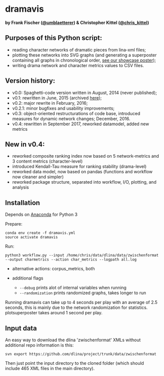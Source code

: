 # dramavis

**by Frank Fischer ([@umblaetterer](https://twitter.com/umblaetterer)) & Christopher Kittel ([@chris_kittel](https://twitter.com/chris_kittel))**

## Purposes of this Python script:

* reading character networks of dramatic pieces from lina-xml files;
* plotting these networks into SVG graphs (and generating a superposter containing all graphs in chronological order, [see our showcase poster](https://dx.doi.org/10.6084/m9.figshare.3101203.v1));
* writing drama network and character metrics values to CSV files.

## Version history:

* v0.0: Spaghetti-code version written in August, 2014 (never published);
* v0.1: rewritten in June, 2015 (archived [here](https://github.com/lehkost/dramavis/tree/master/archive/v0.1));
* v0.2: major rewrite in February, 2016;
* v0.2.1: minor bugfixes and usability improvements;
* v0.3: object-oriented restructurations of code base, introduced measures for dynamic network changes; December, 2016.
* v0.4: rewritten in September 2017, reworked datamodel, added new metrics

## New in v0.4:

* reworked composite ranking index now based on 5 network-metrics and 3 content metrics (character-level)
* introduced Kendall-Tau measure for ranking stability (drama-level)
* reworked data model, now based on pandas (functions and workflow now cleaner and simpler)
* reworked package structure, separated into workflow, I/O, plotting, and analysis

## Installation

Depends on [Anaconda](https://www.continuum.io/downloads) for Python 3

Prepare:
```
conda env create -f dramavis.yml
source activate dramavis
```

Run:

```
python3 workflow.py --input /home/chris/data/dlina/data/zwischenformat --output charmetrics --action char_metrics --logpath all.log
```
* alternative actions: corpus_metrics, both

* additional flags
  * `--debug` prints alot of internal variables when running
  * `--randomization` prints randomized graphs, takes longer to run

Running dramavis can take up to 4 seconds per play with an average of 2.5 seconds, this is mainly due to the network randomization for statistics. plotsuperposter takes around 1 second per play.

## Input data

An easy way to download the dlina 'zwischenformat' XMLs without additional repo information is this:

```svn export https://github.com/dlina/project/trunk/data/zwischenformat```

Then just point the input directory to the cloned folder (which should include 465 XML files in the main directory).
